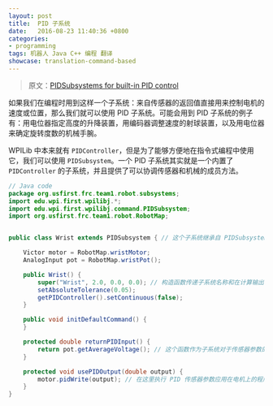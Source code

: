 ```yaml
---		
layout: post		
title:  PID 子系统
date:   2016-08-23 11:40:36 +0800		
categories:
- programming
tags: 机器人 Java C++ 编程 翻译
showcase: translation-command-based
---
```


> 原文：[PIDSubsystems for built-in PID control](http://wpilib.screenstepslive.com/s/4485/m/13809/l/599736-pidsubsystems-for-built-in-pid-control)

如果我们在编程时用到这样一个子系统：来自传感器的返回值直接用来控制电机的速度或位置，那么我们就可以使用 PID 子系统。可能会用到 PID 子系统的例子有：用电位器指定高度的升降装置，用编码器调整速度的射球装置，以及用电位器来确定旋转度数的机械手腕。

WPILib 中本来就有 `PIDController`，但是为了能够方便地在指令式编程中使用它，我们可以使用 `PIDSubsystem`。一个 PID 子系统其实就是一个内置了 `PIDController` 的子系统，并且提供了可以协调传感器和机械的成员方法。

```java
// Java code
package org.usfirst.frc.team1.robot.subsystems;
import edu.wpi.first.wpilibj.*;
import edu.wpi.first.wpilibj.command.PIDSubsystem;
import org.usfirst.frc.team1.robot.RobotMap;


public class Wrist extends PIDSubsystem { // 这个子系统继承自 PIDSubsystem

	Victor motor = RobotMap.wristMotor;
	AnalogInput pot = RobotMap.wristPot();

	public Wrist() {
		super("Wrist", 2.0, 0.0, 0.0); // 构造函数传递子系统名称和在计算输出时会用到的 P I D 三个参数。
		setAbsoluteTolerance(0.05);
		getPIDController().setContinuous(false);
	}

    public void initDefaultCommand() {
    }

    protected double returnPIDInput() {
    	return pot.getAverageVoltage(); // 这个函数作为子系统对于传感器参数的反馈。
    }

    protected void usePIDOutput(double output) {
    	motor.pidWrite(output); // 在这里执行 PID 传感器参数应用在电机上的程序。
    }
}
```
